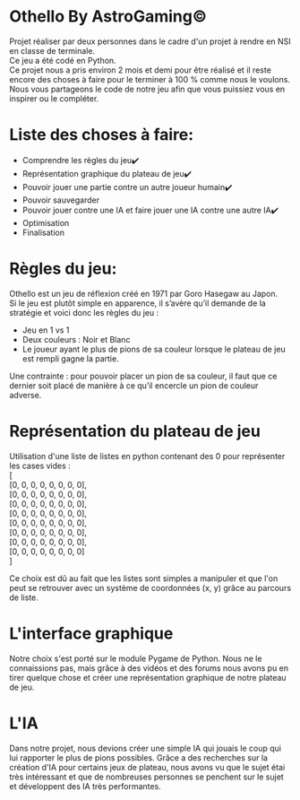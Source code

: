 # Othello By AstroGaming©
Projet réaliser par deux personnes dans le cadre d'un projet à rendre en NSI en classe de terminale.  
Ce jeu a été codé en Python.  
Ce projet nous a pris environ 2 mois et demi pour être réalisé et il reste encore des choses à faire pour le terminer à 100 % comme nous le voulons.  
Nous vous partageons le code de notre jeu afin que vous puissiez vous en inspirer ou le compléter.  

# Liste des choses à faire:
- Comprendre les règles du jeu:heavy_check_mark:
- Représentation graphique du plateau de jeu:heavy_check_mark:
- Pouvoir jouer une partie contre un autre joueur humain:heavy_check_mark:
- Pouvoir sauvegarder
- Pouvoir jouer contre une IA et faire jouer une IA contre une autre IA:heavy_check_mark:
- Optimisation
- Finalisation

# Règles du jeu:  
Othello est un jeu de réflexion créé en 1971 par Goro Hasegaw au Japon.  
Si le jeu est plutôt simple en apparence, il s’avère qu’il demande de la stratégie et voici donc les règles du jeu :
- Jeu en 1 vs 1
- Deux couleurs : Noir et Blanc
- Le joueur ayant le plus de pions de sa couleur lorsque le plateau de jeu est rempli gagne la partie.

Une contrainte : pour pouvoir placer un pion de sa couleur, il faut que ce dernier soit placé de manière à ce qu’il encercle un pion de couleur adverse.

# Représentation du plateau de jeu
Utilisation d'une liste de listes en python contenant des 0 pour représenter les cases vides :  
[  
[0, 0, 0, 0, 0, 0, 0, 0],  
[0, 0, 0, 0, 0, 0, 0, 0],  
[0, 0, 0, 0, 0, 0, 0, 0],  
[0, 0, 0, 0, 0, 0, 0, 0],  
[0, 0, 0, 0, 0, 0, 0, 0],  
[0, 0, 0, 0, 0, 0, 0, 0],  
[0, 0, 0, 0, 0, 0, 0, 0],  
[0, 0, 0, 0, 0, 0, 0, 0]  
]

Ce choix est dû au fait que les listes sont simples a manipuler et que l'on peut se retrouver avec un système de coordonnées (x, y) grâce au parcours de liste.

# L'interface graphique
Notre choix s'est porté sur le module Pygame de Python.
Nous ne le connaissions pas, mais grâce à des vidéos et des forums nous avons pu en tirer quelque chose et créer une représentation graphique de notre plateau de jeu.

# L'IA
Dans notre projet, nous devions créer une simple IA qui jouais le coup qui lui rapporter le plus de pions possibles.
Grâce a des recherches sur la création d'IA pour certains jeux de plateau, nous avons vu que le sujet étai très intéressant et que de nombreuses personnes se penchent sur le sujet et développent des IA très performantes.  
